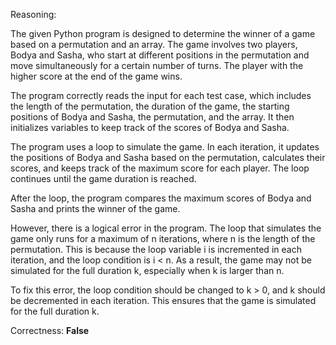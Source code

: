 Reasoning:

The given Python program is designed to determine the winner of a game based on a permutation and an array. The game involves two players, Bodya and Sasha, who start at different positions in the permutation and move simultaneously for a certain number of turns. The player with the higher score at the end of the game wins.

The program correctly reads the input for each test case, which includes the length of the permutation, the duration of the game, the starting positions of Bodya and Sasha, the permutation, and the array. It then initializes variables to keep track of the scores of Bodya and Sasha.

The program uses a loop to simulate the game. In each iteration, it updates the positions of Bodya and Sasha based on the permutation, calculates their scores, and keeps track of the maximum score for each player. The loop continues until the game duration is reached.

After the loop, the program compares the maximum scores of Bodya and Sasha and prints the winner of the game.

However, there is a logical error in the program. The loop that simulates the game only runs for a maximum of n iterations, where n is the length of the permutation. This is because the loop variable i is incremented in each iteration, and the loop condition is i < n. As a result, the game may not be simulated for the full duration k, especially when k is larger than n.

To fix this error, the loop condition should be changed to k > 0, and k should be decremented in each iteration. This ensures that the game is simulated for the full duration k.

Correctness: **False**